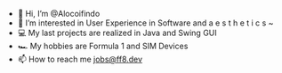 - 👋 Hi, I’m @Alocoifindo 
- 🌅 I’m interested in User Experience in Software and a e s t h e t i c s ~
- 💻 My last projects are realized in Java and Swing GUI
- 🏎 My hobbies are Formula 1 and SIM Devices
- 📫 How to reach me jobs@ff8.dev

<!---
Alocoifindo/Alocoifindo is a 🎑🌌 bio 🌌🎑 repository because its `README.md` (this file) appears on your GitHub profile.
You can click the Preview link to take a look at your changes.
--->
